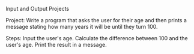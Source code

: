 Input and Output Projects

Project: Write a program that asks the user for their age and then prints a message stating how many years it will be until they turn 100.

Steps:
Input the user's age.
Calculate the difference between 100 and the user's age.
Print the result in a message.
